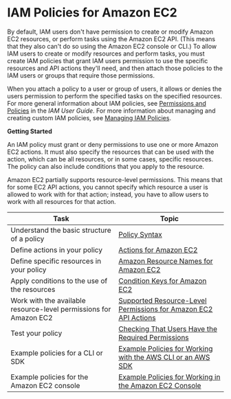 # IAM Policies for Amazon EC2<a name="iam-policies-for-amazon-ec2"></a>

By default, IAM users don't have permission to create or modify Amazon EC2 resources, or perform tasks using the Amazon EC2 API\. \(This means that they also can't do so using the Amazon EC2 console or CLI\.\) To allow IAM users to create or modify resources and perform tasks, you must create IAM policies that grant IAM users permission to use the specific resources and API actions they'll need, and then attach those policies to the IAM users or groups that require those permissions\.

When you attach a policy to a user or group of users, it allows or denies the users permission to perform the specified tasks on the specified resources\. For more general information about IAM policies, see [Permissions and Policies](https://docs.aws.amazon.com/IAM/latest/UserGuide/PermissionsAndPolicies.html) in the *IAM User Guide*\. For more information about managing and creating custom IAM policies, see [Managing IAM Policies](https://docs.aws.amazon.com/IAM/latest/UserGuide/ManagingPolicies.html)\.

**Getting Started**

An IAM policy must grant or deny permissions to use one or more Amazon EC2 actions\. It must also specify the resources that can be used with the action, which can be all resources, or in some cases, specific resources\. The policy can also include conditions that you apply to the resource\. 

Amazon EC2 partially supports resource\-level permissions\. This means that for some EC2 API actions, you cannot specify which resource a user is allowed to work with for that action; instead, you have to allow users to work with all resources for that action\. 


| Task | Topic | 
| --- | --- | 
| Understand the basic structure of a policy | [Policy Syntax](iam-policy-structure.md#policy-syntax) | 
| Define actions in your policy | [Actions for Amazon EC2](iam-policy-structure.md#UsingWithEC2_Actions) | 
| Define specific resources in your policy | [Amazon Resource Names for Amazon EC2](iam-policy-structure.md#EC2_ARN_Format) | 
| Apply conditions to the use of the resources | [Condition Keys for Amazon EC2](iam-policy-structure.md#amazon-ec2-keys) | 
| Work with the available resource\-level permissions for Amazon EC2 | [Supported Resource\-Level Permissions for Amazon EC2 API Actions](ec2-supported-iam-actions-resources.md) | 
| Test your policy |  [Checking That Users Have the Required Permissions](iam-policy-structure.md#check-required-permissions)  | 
| Example policies for a CLI or SDK | [Example Policies for Working with the AWS CLI or an AWS SDK](ExamplePolicies_EC2.md) | 
| Example policies for the Amazon EC2 console | [Example Policies for Working in the Amazon EC2 Console](iam-policies-ec2-console.md) | 